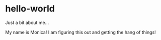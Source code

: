 # hello-world
Just a bit about me...

My name is Monica! I am figuring this out and getting the hang of things!
